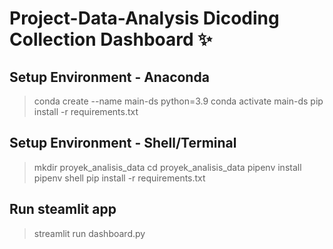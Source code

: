 # Project-Data-Analysis Dicoding Collection Dashboard ✨
## Setup Environment - Anaconda
> conda create --name main-ds python=3.9
> conda activate main-ds
> pip install -r requirements.txt
## Setup Environment - Shell/Terminal
> mkdir proyek_analisis_data
> cd proyek_analisis_data
> pipenv install
> pipenv shell
> pip install -r requirements.txt
## Run steamlit app
> streamlit run dashboard.py
